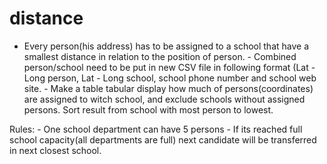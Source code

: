 # distance
- Every person(his address) has to be assigned to a school that have a smallest distance in relation to the position of person. - Combined person/school need to be put in new CSV file in following format (Lat - Long person, Lat - Long school, school phone number and school web site. - Make a table tabular display how much of persons(coordinates) are assigned to witch school, and exclude schools without assigned persons. Sort result from school with most person to lowest.

Rules: - One school department can have 5 persons - If its reached full school capacity(all departments are full) next candidate will be transferred in next closest school.

